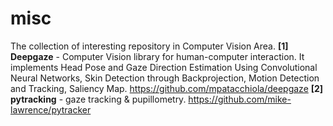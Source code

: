 # misc
The collection of interesting repository in Computer Vision Area.
<b>[1] Deepgaze</b> - Computer Vision library for human-computer interaction. It implements Head Pose and Gaze Direction Estimation Using Convolutional Neural Networks, Skin Detection through Backprojection, Motion Detection and Tracking, Saliency Map. https://github.com/mpatacchiola/deepgaze
<b>[2] pytracking</b> - gaze tracking & pupillometry. https://github.com/mike-lawrence/pytracker

